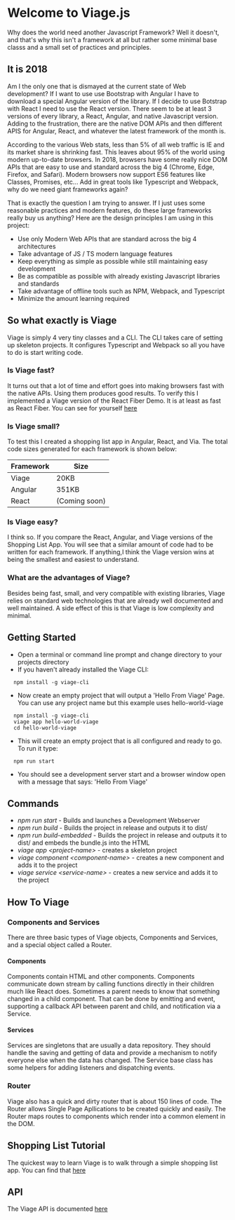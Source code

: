 # Welcome to Viage.js
Why does the world need another Javascript Framework? Well it doesn't, and that's why this isn't a framework at all but rather some minimal base classs and a small set of practices and principles.

## It is 2018
Am I the only one that is dismayed at the current state of Web development? If I want to use use Bootstrap with Angular I have to download a special Angular version of the library. If I decide to use Botstrap with React I need to use the React version. There seem to be at least 3 versions of every library, a React, Angular, and native Javascript version. Adding to the frustration, there are the native DOM APIs and then different APIS for Angular, React, and whatever the latest framework of the month is.

According to the various Web stats, less than 5% of all web traffic is IE and its market share is shrinking fast. This leaves about 95% of the world using modern up-to-date browsers. In 2018, browsers have some really nice DOM APIs that are easy to use and standard across the big 4 (Chrome, Edge, Firefox, and Safari). Modern browsers now support ES6 features like Classes, Promises, etc... Add in great tools like Typescript and Webpack, why do we need giant frameworks again?

That is exactly the question I am trying to answer. If I just uses some reasonable practices and modern features, do these large frameworks really buy us anything? Here are the design principles I am using in this project:

- Use only Modern Web APIs that are standard across the big 4 architectures
- Take advantage of JS / TS modern language features
- Keep everything as simple as possible while still maintaining easy development
- Be as compatible as possible with already existing Javascript libraries and standards
- Take advantage of offline tools such as NPM, Webpack, and Typescript
- Minimize the amount learning required

## So what exactly is Viage
Viage is simply 4 very tiny classes and a CLI. The CLI takes care of setting up skeleton projects. It configures Typescript and Webpack so all you have to do is start writing code.

### Is Viage fast?
It turns out that a lot of time and effort goes into making browsers fast with the native APIs. Using them produces good results. To verify this I implemented a Viage version of the React Fiber Demo. It is at least as fast as React Fiber. You can see for yourself [here](https://github.com/schlotg/viage-sierpinski)

### Is Viage small?
To test this I created a shopping list app in Angular, React, and Via. The total code sizes generated for each framework is shown below:


| Framework | Size          |
|-----------|---------------|
| Viage     | 20KB          |
| Angular   | 351KB         |
| React     | (Coming soon) |


### Is Viage easy?
I think so. If you compare the React, Angular, and Viage versions of the Shopping List App. You will see that a similar amount of code had to be written for each framework. If anything,I think the Viage version wins at being the smallest and easiest to understand.

### What are the advantages of Viage?
Besides being fast, small, and very compatible with existing libraries, Viage relies on standard web technologies that are already well documented and well maintained. A side effect of this is that Viage is low complexity and minimal.

## Getting Started
- Open a terminal or command line prompt and change directory to your projects directory
- If you haven't already installed the Viage CLI:
```
  npm install -g viage-cli
```
- Now create an empty project that will output a 'Hello From Viage' Page. You can use any project name but this example uses hello-world-viage
```
  npm install -g viage-cli
  viage app hello-world-viage
  cd hello-world-viage
```
- This will create an empty project that is all configured and ready to go. To run it type:
```
  npm run start
```
- You should see a development server start and a browser window open with a message that says: 'Hello From Viage'

## Commands
- *npm run start* - Builds and launches a Development Webserver
- *npm run build* - Builds the project in release and outputs it to dist/
- *npm run build-embedded* - Builds the project in release and outputs it to dist/ and embeds the bundle.js into the HTML
- *viage app \<project-name\>* - creates a skeleton project
- *viage component \<component-name\>* - creates a new component and adds it to the project
- *viage service \<service-name\>* - creates a new service and adds it to the project

## How To Viage

### Components and Services
There are three basic types of Viage objects, Components and Services, and a special object called a Router.

#### Components
Components contain HTML and other components. Components communicate down stream by calling functions directly in their children much like React does. Sometimes a parent needs to know that something changed in a child component. That can be done by emitting and event, supporting a callback API between parent and child, and notification via a Service.

#### Services
Services are singletons that are usually a data repository. They should handle the saving and getting of data and provide a mechanism to notify everyone else when the data has changed. The Service base class has some helpers for adding listeners and dispatching events.

### Router
Viage also has a quick and dirty router that is about 150 lines of code. The Router allows Single Page Apllications to be created quickly and easily. The Router maps routes to components which render into a common element in the DOM.

## Shopping List Tutorial
The quickest way to learn Viage is to walk through a simple shopping list app. You can find that [here](https://github.com/schlotg/viage-shopping-list)

## API
The Viage API is documented [here](docs/api.md)

